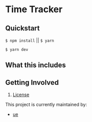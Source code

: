 # Time Tracker

## Quickstart

`$ npm install` || `$ yarn`

`$ yarn dev`

## What this includes


## Getting Involved

1.  [License](https://github.com/ue/time-tracker/blob/master/LICENSE.md)

This project is currently maintained by:

- [ue](https://github.com/ue)
